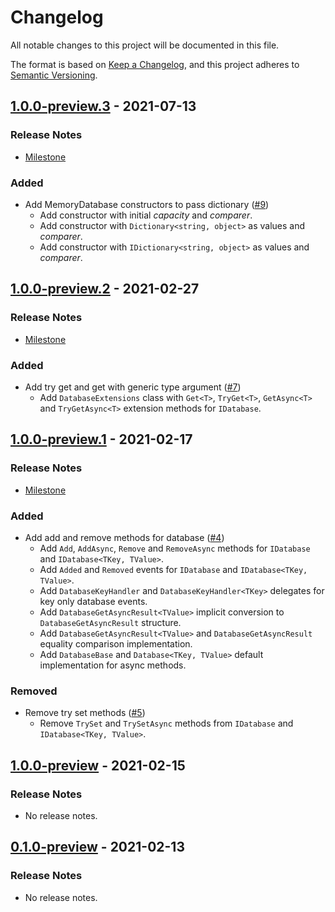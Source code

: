 # Changelog

All notable changes to this project will be documented in this file.

The format is based on [Keep a Changelog](https://keepachangelog.com/en/1.0.0/),
and this project adheres to [Semantic Versioning](https://semver.org/spec/v2.0.0.html).

## [1.0.0-preview.3](https://github.com/unity-game-framework/ugf-database/releases/tag/1.0.0-preview.3) - 2021-07-13  

### Release Notes

- [Milestone](https://github.com/unity-game-framework/ugf-database/milestone/3?closed=1)  
    

### Added

- Add MemoryDatabase constructors to pass dictionary ([#9](https://github.com/unity-game-framework/ugf-database/pull/9))  
    - Add constructor with initial _capacity_ and _comparer_.
    - Add constructor with `Dictionary<string, object>` as values and _comparer_.
    - Add constructor with `IDictionary<string, object>` as values and _comparer_.

## [1.0.0-preview.2](https://github.com/unity-game-framework/ugf-database/releases/tag/1.0.0-preview.2) - 2021-02-27  

### Release Notes

- [Milestone](https://github.com/unity-game-framework/ugf-database/milestone/2?closed=1)  
    

### Added

- Add try get and get with generic type argument ([#7](https://github.com/unity-game-framework/ugf-database/pull/7))  
    - Add `DatabaseExtensions` class with `Get<T>`, `TryGet<T>`, `GetAsync<T>` and `TryGetAsync<T>` extension methods for `IDatabase`.

## [1.0.0-preview.1](https://github.com/unity-game-framework/ugf-database/releases/tag/1.0.0-preview.1) - 2021-02-17  

### Release Notes

- [Milestone](https://github.com/unity-game-framework/ugf-database/milestone/1?closed=1)  
    

### Added

- Add add and remove methods for database ([#4](https://github.com/unity-game-framework/ugf-database/pull/4))  
    - Add `Add`, `AddAsync`, `Remove` and `RemoveAsync` methods for `IDatabase` and `IDatabase<TKey, TValue>`.
    - Add `Added` and `Removed` events for `IDatabase` and `IDatabase<TKey, TValue>`.
    - Add `DatabaseKeyHandler` and `DatabaseKeyHandler<TKey>` delegates for key only database events.
    - Add `DatabaseGetAsyncResult<TValue>` implicit conversion to `DatabaseGetAsyncResult` structure.
    - Add `DatabaseGetAsyncResult<TValue>` and `DatabaseGetAsyncResult` equality comparison implementation.
    - Add `DatabaseBase` and `Database<TKey, TValue>` default implementation for async methods.

### Removed

- Remove try set methods ([#5](https://github.com/unity-game-framework/ugf-database/pull/5))  
    - Remove `TrySet` and `TrySetAsync` methods from `IDatabase` and `IDatabase<TKey, TValue>`.

## [1.0.0-preview](https://github.com/unity-game-framework/ugf-database/releases/tag/1.0.0-preview) - 2021-02-15  

### Release Notes

- No release notes.

## [0.1.0-preview](https://github.com/unity-game-framework/ugf-database/releases/tag/0.1.0-preview) - 2021-02-13  

### Release Notes

- No release notes.


